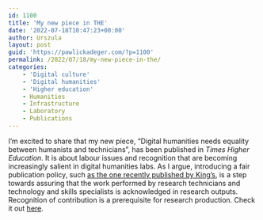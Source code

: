 ```yaml
---
id: 1100
title: 'My new piece in THE'
date: '2022-07-18T10:47:23+00:00'
author: Urszula
layout: post
guid: 'https://pawlickadeger.com/?p=1100'
permalink: /2022/07/18/my-new-piece-in-the/
categories:
    - 'Digital culture'
    - 'Digital humanities'
    - 'Higher education'
    - Humanities
    - Infrastructure
    - Laboratory
    - Publications
---
```


I’m excited to share that my new piece, “Digital humanities needs equality between humanists and technicians”, has been published in *Times Higher Education*. It is about labour issues and recognition that are becoming increasingly salient in digital humanities labs. As I argue, introducing a fair publication policy, such [as the one recently published by King’s](https://www.kcl.ac.uk/governancezone/research/fair-publication-policy), is a step towards assuring that the work performed by research technicians and technology and skills specialists is acknowledged in research outputs. Recognition of contribution is a prerequisite for research production. Check it out [here](https://www.timeshighereducation.com/blog/digital-humanities-needs-equality-between-humanists-and-technicians).